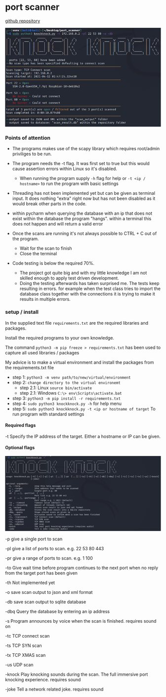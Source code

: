 # port scanner

[github repository](https://github.com/loran-code/port_scanner/)

![terminal example](view/static/image/terminal_example.png)

### Points of attention
- The programs makes use of the scapy library which requires root/admin priviliges to be run.
  
- The program needs the -t flag. It was first set to true but this would cause assertion errors within Linux so it's disabled.
  - When running the program supply `-h` flag for help or `-t <ip / hostname>` to run the program with basic settings
- Threading has not been implemented yet but can be given as terminal input. It does nothing "extra" right now but has not been disabled as it would break other parts in the code.
- within pycharm when querying the database with an ip that does not exist within the database the program "hangs".
  within a terminal this does not happen and will return a valid error
- Once the scans are running it's not always possible to CTRL + C out of the program.
  - Wait for the scan to finish
  - Close the terminal
  
- Code testing is below the required 70%. 
  - The project got quite big and with my little knowledge I am not skilled enough to apply test driven development.
  - Doing the testing afterwards has taken surprised me. The tests keep resulting in errors. for example when the test class tries to import the database class together with the connections it is trying to make it results in multiple errors.
  

### setup / install
In the supplied text file `requirements.txt` are the required libraries and packages.

Install the required programs to your own knowledge.

The command `python3 -m pip freeze > requirements.txt` has been used to capture all used libraries / packages

My advice is to make a virtual environment and install the packages from the requirements.txt file
- step 1: `python3 -m venv path/to/new/virtual/environment`
- step 2: `change directory to the virtual environemt`
  - step 2.1: Linux `source bin/activate`
  - step 2.1: Windows `C:\> env\Scripts\activate.bat`
- step 3: `python3 -m pip install -r requirements.txt`
- step 4: `sudo python3 knockknock.py -h` for help menu
- step 5: `sudo python3 knockknock.py -t <ip or hostname of target` To run program with standard settings


#### Required flags
-t Specify the IP address of the target. Either a hostname or IP can be given.

#### Optional flags
![terminal example](view/static/image/info.png)

-p give a single port to scan

-pl give a list of ports to scan. e.g. 22 53 80 443

-pr give a range of ports to scan. e.g. 1 100

-to Give wait time before program continues to the next port when no reply from the target port has been given

-th Not implemented yet

-o save scan output to json and xml format

-db save scan output to sqlite database

-dbq Query the database by entering an ip address

-s Program announces by voice when the scan is finished. requires sound on

-tc TCP connect scan

-ts TCP SYN scan

-tx TCP XMAS scan

-us UDP scan

-knock Play knocking sounds during the scan. The full immersive port knocking experience. requires sound

-joke Tell a network related joke. requires sound
